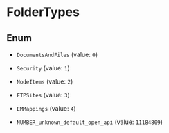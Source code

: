

# FolderTypes

## Enum


* `DocumentsAndFiles` (value: `0`)

* `Security` (value: `1`)

* `NodeItems` (value: `2`)

* `FTPSites` (value: `3`)

* `EMMappings` (value: `4`)

* `NUMBER_unknown_default_open_api` (value: `11184809`)



